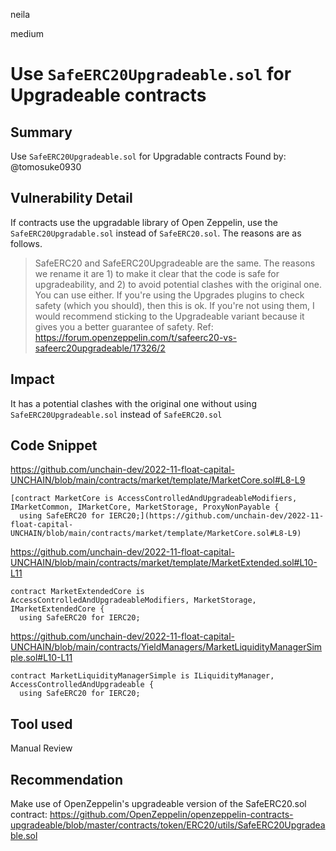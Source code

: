 neila

medium

# Use `SafeERC20Upgradeable.sol` for Upgradeable contracts

## Summary
Use `SafeERC20Upgradeable.sol` for Upgradable contracts
Found by: @tomosuke0930

## Vulnerability Detail
If contracts use the upgradable library of Open Zeppelin, use the `SafeERC20Upgradable.sol` instead of `SafeERC20.sol`.
The reasons are as follows.
> SafeERC20 and SafeERC20Upgradeable are the same. The reasons we rename it are 1) to make it clear that the code is safe for upgradeability, and 2) to avoid potential clashes with the original one.
You can use either. If you're using the Upgrades plugins to check safety (which you should), then this is ok. If you're not using them, I would recommend sticking to the Upgradeable variant because it gives you a better guarantee of safety.
Ref: https://forum.openzeppelin.com/t/safeerc20-vs-safeerc20upgradeable/17326/2

## Impact
It has a potential clashes with the original one without using `SafeERC20Upgradeable.sol` instead of `SafeERC20.sol`

## Code Snippet
https://github.com/unchain-dev/2022-11-float-capital-UNCHAIN/blob/main/contracts/market/template/MarketCore.sol#L8-L9

```solidity
[contract MarketCore is AccessControlledAndUpgradeableModifiers, IMarketCommon, IMarketCore, MarketStorage, ProxyNonPayable {
  using SafeERC20 for IERC20;](https://github.com/unchain-dev/2022-11-float-capital-UNCHAIN/blob/main/contracts/market/template/MarketCore.sol#L8-L9)
```

https://github.com/unchain-dev/2022-11-float-capital-UNCHAIN/blob/main/contracts/market/template/MarketExtended.sol#L10-L11

```solidity
contract MarketExtendedCore is AccessControlledAndUpgradeableModifiers, MarketStorage, IMarketExtendedCore {
  using SafeERC20 for IERC20;
```

https://github.com/unchain-dev/2022-11-float-capital-UNCHAIN/blob/main/contracts/YieldManagers/MarketLiquidityManagerSimple.sol#L10-L11

```solidity
contract MarketLiquidityManagerSimple is ILiquidityManager, AccessControlledAndUpgradeable {
  using SafeERC20 for IERC20;
```

## Tool used

Manual Review

## Recommendation
Make use of OpenZeppelin's upgradeable version of the SafeERC20.sol contract:
https://github.com/OpenZeppelin/openzeppelin-contracts-upgradeable/blob/master/contracts/token/ERC20/utils/SafeERC20Upgradeable.sol